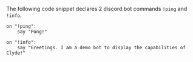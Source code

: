 The following code snippet declares 2 discord bot commands `!ping` and `!info`.

```
on "!ping":
    say "Pong!"

on "!info":
    say "Greetings. I am a demo bot to display the capabilities of Clyde!"
```